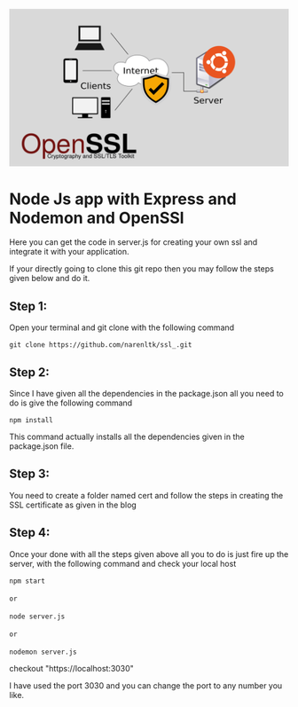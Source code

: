 <p align="center">
  <img src="cert/openssl.png">
</p>

# Node Js app with Express and Nodemon and OpenSSl

Here you can get the code in server.js for creating your own ssl and integrate it with your application.

If your directly going to clone this git repo then you may follow the steps given below and do it. 

## Step 1:

Open your terminal and git clone with the following command

```
git clone https://github.com/narenltk/ssl_.git
```

## Step 2:

Since I have given all the dependencies in the package.json all you need to do is give the following command

```
npm install
```
This command actually installs all the dependencies given in the package.json file.

## Step 3: 

You need to create a folder named cert and follow the steps in creating the SSL certificate as given in the blog

## Step 4:

Once your done with all the steps given above all you to do is just fire up the server, with the following command and check your local host

```
npm start

or

node server.js

or 

nodemon server.js
```

checkout "https://localhost:3030"

I have used the port 3030 and you can change the port to any number you like.
